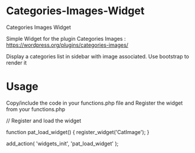 # Categories-Images-Widget
Categories Images Widget

Simple Widget for the plugin Categories Images :
https://wordpress.org/plugins/categories-images/

Display a categories list in sidebar with image associated.
Use bootstrap to render it

# Usage

Copy/include the code in your functions.php file and Register the widget from your functions.php

// Register and load the widget

function pat_load_widget() {
	register_widget('CatImage');
}

add_action( 'widgets_init', 'pat_load_widget' );
